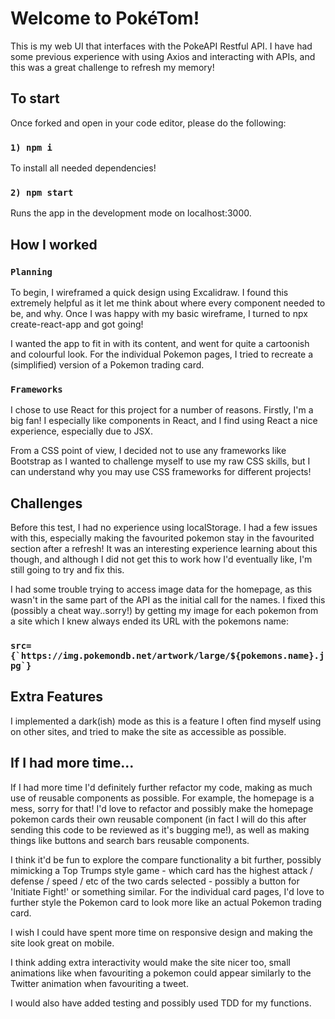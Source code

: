 # Welcome to PokéTom!

This is my web UI that interfaces with the PokeAPI Restful API. I have had some previous experience with using Axios and interacting with APIs, and this was a great challenge to refresh my memory!

## To start

Once forked and open in your code editor, please do the following:

### `1) npm i`

To install all needed dependencies!

### `2) npm start`

Runs the app in the development mode on localhost:3000.

## How I worked

### `Planning`

To begin, I wireframed a quick design using Excalidraw. I found this extremely helpful as it let me think about where every component needed to be, and why. Once I was happy with my basic wireframe, I turned to npx create-react-app and got going!

I wanted the app to fit in with its content, and went for quite a cartoonish and colourful look. For the individual Pokemon pages, I tried to recreate a (simplified) version of a Pokemon trading card.

### `Frameworks`

I chose to use React for this project for a number of reasons.
Firstly, I'm a big fan! I especially like components in React, and I find using React a nice experience, especially due to JSX.

From a CSS point of view, I decided not to use any frameworks like Bootstrap as I wanted to challenge myself to use my raw CSS skills, but I can understand why you may use CSS frameworks for different projects!

## Challenges

Before this test, I had no experience using localStorage. I had a few issues with this, especially making the favourited pokemon stay in the favourited section after a refresh! It was an interesting experience learning about this though, and although I did not get this to work how I'd eventually like, I'm still going to try and fix this.

I had some trouble trying to access image data for the homepage, as this wasn't in the same part of the API as the initial call for the names. I fixed this (possibly a cheat way..sorry!) by getting my image for each pokemon from a site which I knew always ended its URL with the pokemons name:

### `` src={`https://img.pokemondb.net/artwork/large/${pokemons.name}.jpg`} ``

## Extra Features

I implemented a dark(ish) mode as this is a feature I often find myself using on other sites, and tried to make the site as accessible as possible.

## If I had more time...

If I had more time I'd definitely further refactor my code, making as much use of reusable components as possible. For example, the homepage is a mess, sorry for that! I'd love to refactor and possibly make the homepage pokemon cards their own reusable component (in fact I will do this after sending this code to be reviewed as it's bugging me!), as well as making things like buttons and search bars reusable components.

I think it'd be fun to explore the compare functionality a bit further, possibly mimicking a Top Trumps style game - which card has the highest attack / defense / speed / etc of the two cards selected - possibly a button for 'Initiate Fight!' or something similar. For the individual card pages, I'd love to further style the Pokemon card to look more like an actual Pokemon trading card.

I wish I could have spent more time on responsive design and making the site look great on mobile.

I think adding extra interactivity would make the site nicer too, small animations like when favouriting a pokemon could appear similarly to the Twitter animation when favouriting a tweet.

I would also have added testing and possibly used TDD for my functions.
